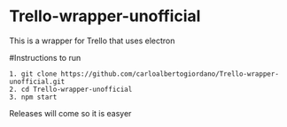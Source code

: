 # Trello-wrapper-unofficial
This is a wrapper for Trello that uses electron

#Instructions to run
```
1. git clone https://github.com/carloalbertogiordano/Trello-wrapper-unofficial.git
2. cd Trello-wrapper-unofficial
3. npm start
```
Releases will come so it is easyer
